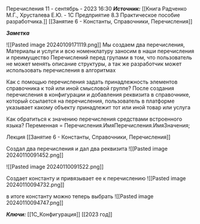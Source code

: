 
Перечисления
 11 - сентябрь - 2023  16:30 
***Источник:*** [[Книга Радченко М.Г., Хрусталева Е.Ю. - 1С Предприятие 8.3 Практическое пособие разработчика.]] [[Занятие 6 - Константы, Справочники, Перечисления]]

***Заметка*** 

![[Pasted image 20240109171119.png]]
	Мы создаем два перечисления, Материалы и услуги и всю номенклатуру заносим в наши перечисления и преимущество Перечислений перед групами в том, что пользователь не может менять описание структуры, а так же разработчик может использовать перечисления в алгоритмах

Как с помощью перечисления задать принадлежность элементов справочника к той или иной смысловой группе?
	После создания перечисления в конфигурации и добавления реквизита в справочнике, который ссылается на перечисления, пользователь в платформе указывает какому объекту принадлежит тот или иной товар или услуга 

Как обратиться к значению перечисления средствами встроенного языка?
   Переменная = Перечисления.ИмяПеречисления.ИмяЗначения;

Лекция [[Занятие 6 - Константы, Справочники, Перечисления]]

Создал два перечисления и дал два реквизита 
![[Pasted image 20240110091452.png]]

![[Pasted image 20240110091522.png]]

Создает константу и привязывает ее к перечислению
![[Pasted image 20240110094732.png]]

в итоге константу можно теперь выбрать
![[Pasted image 20240110094747.png]]


***Ключи:*** [[1С_Конфигурация]] [[2023 год]]